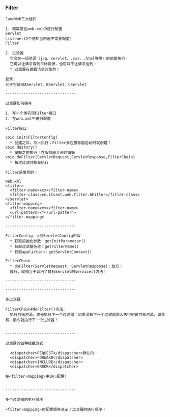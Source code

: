 ###  Filter   
    JavaWeb三大组件
    
    1. 都需要在web.xml中进行配置
    Servlet
    Listener(2个感知监听器不需要配置)
    Filter
    
    2. 过滤器
      它会在一组资源（jsp、servlet、.css、.html等等）的前面执行！
      它可以让请求得到目标资源，也可以不让请求达到！
      * 过滤器有拦截请求的能力！
    
    登录：
    允许它访问AServlet、BServlet、CServlet
    
    -------------------------------
    
    过滤器如何编写
    
    1. 写一个类实现Filter接口
    2. 在web.xml中进行配置
    
    Filter接口
    
    void init(FilterConfig)
      * 创建之后，马上执行；Filter会在服务器启动时就创建！
    void destory()
      * 销毁之前执行！在服务器关闭时销毁
    void doFilter(ServletRequest,ServletResponse,FilterChain)
      * 每次过滤时都会执行
    
    Filter是单例的！
    
    web.xml
    <filter>
      <filter-name>xxx</filter-name>
      <filter-class>cn.itcast.web.filter.AFitler</fitler-class>
    </servlet>
    <fitler-mapping>
      <filter-name>xxx</filter-name>
      <url-pattern>/*</url-pattern>
    </filter-mapping>
    
    -------------------------------
    
    FilterConfig-->与ServletConfig相似
      * 获取初始化参数：getInitParameter()
      * 获取过滤器名称：getFilterName()
      * 获取appliction：getServletContext()
    
    FilterChain
      * doFilter(ServletRequest, ServletResponse)：放行！
      放行，就相当于调用了目标Servlet的service()方法！
    
    -------------------------------
    
    -------------------------------
    
    多过滤器
    
    FilterChain#doFilter()方法：
      执行目标资源，或是执行下一个过滤器！如果没有下一个过滤器那么执行的是目标资源，如果有，那么就执行下一个过滤器！
    
    
    -------------------------------
    
    过滤器的四种拦截方式
    
      <dispatcher>REQUEST</dispatcher>默认的！
      <dispatcher>FORWARD</dispatcher>
      <dispatcher>INCLUDE</dispatcher>
      <dispatcher>ERROR</dispatcher>
    
    在<filter-mapping>中进行配置!
    
    
    -------------------------------
    
    多个过滤器的执行顺序
    
    <filter-mapping>的配置顺序决定了过滤器的执行顺序！
    
    
    
    
    
    
    
    
    
    
    
    
    
    
    
    
    
    
    
    
    
    
    
    
